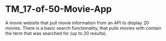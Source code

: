 # TM_17-of-50-Movie-App
A movie website that pull movie information from an API to display 20 movies.
There is a basic search functionality, that pulls movies with contain the term that was searched for (up to 20 results).